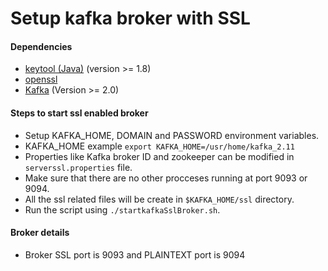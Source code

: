 # Setup kafka broker with SSL

#### Dependencies
- [keytool (Java)](https://www.oracle.com/in/java/technologies/javase/javase-jdk8-downloads.html) (version >= 1.8)
- [openssl](https://www.openssl.org/)
- [Kafka](https://kafka.apache.org/) (Version >= 2.0)

#### Steps to start ssl enabled broker

- Setup KAFKA_HOME, DOMAIN and PASSWORD environment variables. 
- KAFKA_HOME example `export KAFKA_HOME=/usr/home/kafka_2.11`
- Properties like Kafka broker ID and zookeeper can be modified in `serverssl.properties` file.
- Make sure that there are no other procceses running at port 9093 or 9094.
- All the ssl related files will be create in `$KAFKA_HOME/ssl` directory.
- Run the script using `./startkafkaSslBroker.sh`.

#### Broker details

- Broker SSL port is 9093 and PLAINTEXT port is 9094
